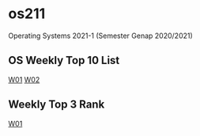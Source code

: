 # os211
Operating Systems 2021-1 (Semester Genap 2020/2021)

## OS Weekly Top 10 List
[W01](https://arroganthooman.github.io/os211/W01/)
[W02](https://arroganthooman.github.io/os211/W02/)

## Weekly Top 3 Rank
[W01](https://arroganthooman.github.io/os211/TXT/myrank.txt)
